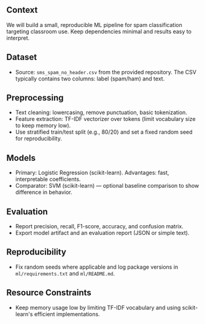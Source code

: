## Context

We will build a small, reproducible ML pipeline for spam classification targeting classroom use. Keep dependencies minimal and results easy to interpret.

## Dataset

- Source: `sms_spam_no_header.csv` from the provided repository. The CSV typically contains two columns: label (spam/ham) and text.

## Preprocessing

- Text cleaning: lowercasing, remove punctuation, basic tokenization.
- Feature extraction: TF-IDF vectorizer over tokens (limit vocabulary size to keep memory low).
- Use stratified train/test split (e.g., 80/20) and set a fixed random seed for reproducibility.

## Models

- Primary: Logistic Regression (scikit-learn). Advantages: fast, interpretable coefficients.
- Comparator: SVM (scikit-learn) — optional baseline comparison to show difference in behavior.

## Evaluation

- Report precision, recall, F1-score, accuracy, and confusion matrix.
- Export model artifact and an evaluation report (JSON or simple text).

## Reproducibility

- Fix random seeds where applicable and log package versions in `ml/requirements.txt` and `ml/README.md`.

## Resource Constraints

- Keep memory usage low by limiting TF-IDF vocabulary and using scikit-learn's efficient implementations.
